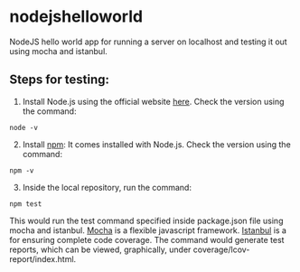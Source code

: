 # nodejshelloworld
NodeJS hello world app for running a server on localhost and testing it out using mocha and istanbul.

## Steps for testing:
1. Install Node.js using the official website [here](https://nodejs.org/en/download/ "Node.js website"). Check the version using the command:
```
node -v
```
2. Install [npm](https://www.npmjs.com/ "javascript package manager"): It comes installed with Node.js. Check the version using the command:
```
npm -v
```
3. Inside the local repository, run the command:
```
npm test
```
This would run the test command specified inside package.json file using mocha and istanbul. [Mocha](https://mochajs.org/ "Mocha test framework") is a flexible javascript framework. [Istanbul](https://istanbul.js.org/ "Istanbul code coverage") is a for ensuring complete code coverage.
The command would generate test reports, which can be viewed, graphically, under coverage/lcov-report/index.html.
